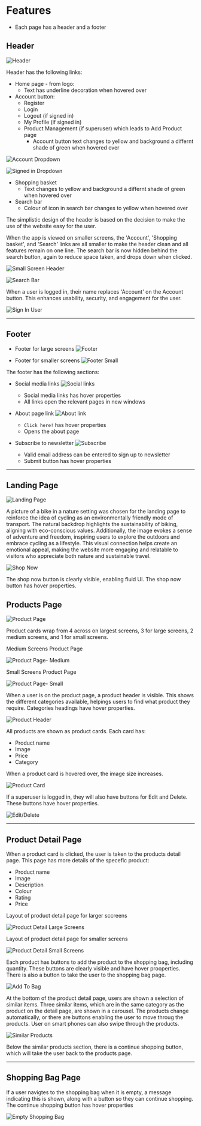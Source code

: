 # Features

- Each page has a header and a footer

## Header 

![Header](documentation/features/header.png)

Header has the following links:
- Home page - from logo:
    - Text has underline decoration when hovered over
- Account button:
    - Register
    - Login
    - Logout (if signed in)
    - My Profile (if signed in)
    - Product Management (if superuser) which leads to Add Product page
        - Account button text changes to yellow and background a differnt shade of green when hovered over

![Account Dropdown](documentation/features/account-drop.png)

![Signed in Dropdown](documentation/features/sign-in-drop.png)

- Shopping basket
    - Text changes to yellow and background a differnt shade of green when hovered over
- Search bar
    - Colour of icon in search bar changes to yellow when hovered over

The simplistic design of the header is based on the decision to make the use of the website easy for the user.

When the app is viewed on smaller screens, the 'Account', 'Shopping basket', and 'Search' links are all smaller to make the header clean and all features remain on one line. The search bar is now hidden behind the search button, again to reduce space taken, and drops down when clicked.

![Small Screen Header](documentation/features/sm-header.png)

![Search Bar](documentation/features/search-drop.png)

When a user is logged in, their name replaces 'Account' on the Account button. This enhances usability, security, and engagement for the user.

![Sign In User](documentation/features/signed-in.png)

---

## Footer

- Footer for large screens
    ![Footer](documentation/features/footer.png)

- Footer for smaller screens
    ![Footer Small](documentation/features/footer-sm.png)

The footer has the following sections:
- Social media links
    ![Social links](documentation/features/social.png)
    * Social media links has hover properties
    * All links open the relevant pages in new windows

- About page link
    ![About link](documentation/features/about.png)
    * `Click here!` has hover properties
    * Opens the about page

- Subscribe to newsletter
    ![Subscribe](documentation/features/mailchimp.png)
    * Valid email address can be entered to sign up to newsletter
    * Submit button has hover properties 

---

## Landing Page

![Landing Page](documentation/features/landing-page.png)

A picture of a bike in a nature setting was chosen for the landing page to reinforce the idea of cycling as an environmentally friendly mode of transport. The natural backdrop highlights the sustainability of biking, aligning with eco-conscious values. Additionally, the image evokes a sense of adventure and freedom, inspiring users to explore the outdoors and embrace cycling as a lifestyle. This visual connection helps create an emotional appeal, making the website more engaging and relatable to visitors who appreciate both nature and sustainable travel.

![Shop Now](documentation/features/shop-now.png)

The shop now button is clearly visible, enabling fluid UI.
The shop now button has hover properties.

## Products Page

![Product Page](documentation/features/product-page.png)

Product cards wrap from 4 across on largest screens, 3 for large screens, 2 medium screens, and 1 for small screens.

Medium Screens Product Page

![Product Page- Medium](documentation/features/products-md.png)

Small Screens Product Page

![Product Page- Small](documentation/features/products-sm.png)

When a user is on the product page, a product header is visible. This shows the different categories available, helpings users to find what product they require. Categories headings have hover properties.

![Product Header](documentation/features/products-header.png)

All products are shown as product cards. Each card has:
- Product name
- Image
- Price
- Category

When a product card is hovered over, the image size increases.

![Product Card](documentation/features/product-card.png)

If a superuser is logged in, they will also have buttons for Edit and Delete. These buttons have hover properties.

![Edit/Delete](documentation/features/product-card-super.png)

---

## Product Detail Page

When a product card is clicked, the user is taken to the products detail page. This page has more details of the specefic product:
- Product name
- Image
- Description
- Colour
- Rating
- Price

Layout of product detail page for larger sccreens

![Product Detail Large Screens](documentation/features/product-detail-lg.png)

Layout of product detail page for smaller screens

![Product Detail Small Screens](documentation/features/product-detail-sm.png)

Each product has buttons to add the product to the shopping bag, including quantity. These buttons are clearly visible and have hover prooperties. There is also a button to take the user to the shopping bag page. 

![Add To Bag](documentation/features/add-to-bag.png)

At the bottom of the product detail page, users are shown a selection of similar items. Three similar items, which are in the same category as the product on the detail page, are shown in a carousel. The products change automatically, or there are buttons enabling the user to move throug the products. User on smart phones can also swipe through the products.

![Similar Products](documentation/features/similar-products.png)

Below the similar products section, there is a continue shopping button, which will take the user back to the products page.

---

## Shopping Bag Page

If a user navigtes to the shopping bag when it is empty, a message indicating this is shown, along with a button so they can continue shopping. The continue shopping button has hover properties

![Empty Shopping Bag](documentation/features/empty-bag.png)


